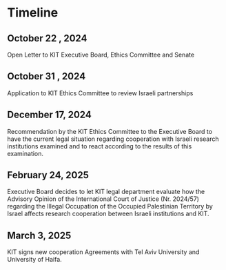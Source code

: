 # Timeline

## October 22 , 2024

Open Letter to KIT Executive Board, Ethics Committee and Senate

## October 31 , 2024

Application to KIT Ethics Committee to review Israeli partnerships

## December 17, 2024

Recommendation by the KIT Ethics Committee to the Executive Board to have the current legal situation regarding cooperation with Israeli research institutions examined and to react according to the results of this examination.

## February 24, 2025

Executive Board decides to let KIT legal department evaluate how the Advisory Opinion of the International Court of Justice (Nr. 2024/57) regarding the Illegal Occupation of the Occupied Palestinian Territory by Israel affects research cooperation between Israeli institutions and KIT.

## March 3, 2025

KIT signs new cooperation Agreements with Tel Aviv University and University of Haifa.
